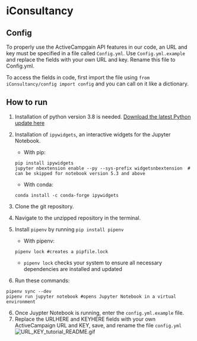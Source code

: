 # iConsultancy

## Config
To properly use the ActiveCampgain API features in our code, an URL and key must be specified in a file called `Config.yml`. Use `Config.yml.example` and replace the fields with your own URL and key. Rename this file to Config.yml.

To access the fields in code, first import the file using ```from iConsultancy/config import config``` and you can call on it like a dictionary.

## How to run
1. Installation of python version 3.8 is needed. [Download the latest Python update here](https://www.python.org/)
2. Installation of `ipywidgets`, an interactive widgets for the Jupyter Notebook.
   - With pip:
    ```
    pip install ipywidgets
    jupyter nbextension enable --py --sys-prefix widgetsnbextension  # can be skipped for notebook version 5.3 and above
    ```
    - With conda:
    ```
    conda install -c conda-forge ipywidgets
    ```
3. Clone the git repository.
4. Navigate to the unzipped repository in the terminal.
5. Install `pipenv` by running `pip install pipenv`
   - With pipenv: 
   ```
   pipenv lock #creates a pipfile.lock
   ```
   - `pipenv lock` checks your system to ensure all necessary dependencies are installed and updated

6. Run these commands:
```
pipenv sync --dev
pipenv run jupyter notebook #opens Jupyter Notebook in a virtual environment
```
6. Once Juypter Notebook is running, enter the `config.yml.example` file.
7. Replace the URLHERE and KEYHERE fields with your own ActiveCampaign URL and KEY, save, and rename the file `config.yml`
![URL_KEY_tutorial_README.gif](.gif)
